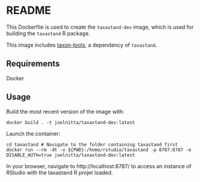 # README

This Dockerfile is used to create the `taxastand-dev` image, which is used for building the `taxastand` R package.

This image includes [taxon-tools](https://github.com/camwebb/taxon-tools), a dependency of `taxastand`.

## Requirements

Docker

## Usage

Build the most recent version of the image with:

```
docker build . -t joelnitta/taxastand-dev:latest
```

Launch the container:

```
cd taxastand # Navigate to the folder containing taxastand first
docker run --rm -dt -v ${PWD}:/home/rstudio/taxastand -p 8787:8787 -e DISABLE_AUTH=true joelnitta/taxastand-dev:latest
```

In your browser, navigate to http://localhost:8787/ to access an instance of RStudio with the taxastand R projet loaded.

